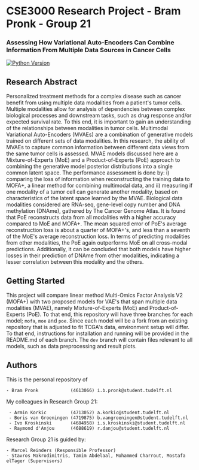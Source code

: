 # CSE3000 Research Project - Bram Pronk - Group 21
### Assessing How Variational Auto-Encoders Can Combine Information From Multiple Data Sources in Cancer Cells

[![Python Version](https://img.shields.io/static/v1.svg?label=minimal_python_version&message=3.8.8&color=blue)](https://www.python.org/downloads)

## Research Abstract
Personalized treatment methods for a complex disease such as cancer benefit from using multiple data modalities from a patient's tumor cells. Multiple modalities allow for analysis of dependencies between complex biological processes and downstream tasks, such as drug response and/or expected survival rate. To this end, it is important to gain an understanding of the relationships between modalities in tumor cells. Multimodal Variational Auto-Encoders (MVAEs) are a combination of generative models trained on different sets of data modalities. In this research, the ability of MVAEs to capture common information between different data views from the same tumor cells is assessed. MVAE models discussed here are a Mixture-of-Experts (MoE) and a Product-of-Experts (PoE) approach to combining the generative model posterior distributions into a single common latent space. The performance assessment is done by: i) comparing the loss of information when reconstructing the training data to MOFA+, a linear method for combining multimodal data, and  ii) measuring if one modality of a tumor cell can generate another modality, based on characteristics of the latent space learned by the MVAE. Biological data modalities considered are RNA-seq, gene-level copy number and DNA methylation (DNAme), gathered by The Cancer Genome Atlas. It is found that PoE reconstructs data from all modalities with a higher accuracy compared to MoE and MOFA+. The mean squared error of PoE's average reconstruction loss is about a quarter of MOFA+'s, and less than a seventh of the MoE's average reconstruction loss. In terms of predicting modalities from other modalities, the PoE again outperforms MoE on all cross-modal predictions. Additionally, it can be concluded that both models have higher losses in their prediction of DNAme from other modalities, indicating a lesser correlation between this modality and the others.

## Getting Started
<!---

This section should contain installation, testing, and running instructions for people who want to get started with the project. 

- These instructions should work on a clean system.
- These instructions should work without having to install an IDE.
- You can specify that the user should have a certain operating system.

--->
This project will compare linear method Multi-Omics Factor Analysis V2 (MOFA+) with two proposed models for VAE's that span multiple data modalities (MVAE), namely Mixture-of-Experts (MoE) and Product-of-Experts (PoE). 
To that end, this repository will have three branches for each model; ```mofa```, ```moe``` and ```poe```. 
Since each model will be a fork from an existing repository that is adjusted to fit TCGA's data, environment setup will differ. To that end, instructions for installation and running will be provided in the README.md of each branch.
The ```dev``` branch will contain files relevant to all models, such as data preprocessing and result plots.

## Authors
This is the personal repository of

    - Bram Pronk            (4613066) i.b.pronk@student.tudelft.nl

My colleagues in Research Group 21:

     - Armin Korkic         (4713052) a.korkic@student.tudelft.nl
     - Boris van Groeningen (4719875) b.vangroeningen@student.tudelft.nl
     - Ivo Kroskinski       (4684958) i.s.kroskinski@student.tudelft.nl
     - Raymond d'Anjou      (4688619) r.danjou@student.tudelft.nl

Research Group 21 is guided by:
    
    - Marcel Reinders (Responsible Professor)
    - Stavros Makrodimitris, Tamim Abdelaal, Mohammed Charrout, Mostafa elTager (Supervisors)

